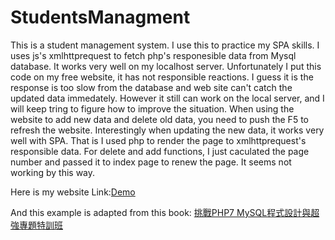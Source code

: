 # StudentsManagment
This is a student management system. I use this to practice my SPA skills. I uses js's xmlhttprequest to fetch php's responesible data from Mysql database. It works very well on my localhost server. Unfortunately I put this code on my free website, it has not responsible reactions. I guess it is the response is too slow from the database and web site can't catch the updated data immedately. However it still can work on the local server, and I will keep tring to figure how to improve the situation. When using the website to add new data and delete old data, you need to push the F5 to refresh the website. Interestingly when updating the new data, it works very well with SPA. That is I used php to render the page to xmlhttprequest's responsible data. For delete and add functions, I just caculated the page number and passed it to index page to renew the page. It seems not working by this way.


<p>Here is my website Link:<a href="https://rockchang.000webhostapp.com/studentajax/studentAjax.php">Demo</a></p>
<p>And this example is adapted from this book: <a href="https://www.books.com.tw/products/0010733550">挑戰PHP7 MySQL程式設計與超強專題特訓班</a></p>
